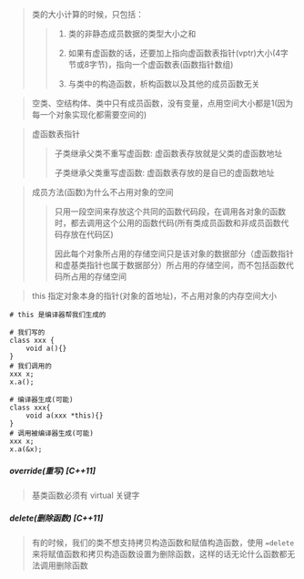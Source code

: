 > 类的大小计算的时候，只包括：
> >
> > 1. 类的非静态成员数据的类型大小之和
> >
> > 2. 如果有虚函数的话，还要加上指向虚函数表指针(vptr)大小(4字节或8字节)，指向一个虚函数表(函数指针数组)
> >
> > 3. 与类中的构造函数，析构函数以及其他的成员函数无关
> >

> 空类、空结构体、类中只有成员函数，没有变量，点用空间大小都是1(因为每一个对象实现化都需要空间的)

> 虚函数表指针
> >
> > 子类继承父类不重写虚函数: 虚函数表存放就是父类的虚函数地址
> >
> > 子类继承父类重写虚函数: 虚函数表存放的是自已的虚函数地址
> >

> 成员方法(函数)为什么不占用对象的空间
> >
> > 只用一段空间来存放这个共同的函数代码段，在调用各对象的函数时，都去调用这个公用的函数代码(所有类成员函数和非成员函数代码存放在代码区)
> >
> > 因此每个对象所占用的存储空间只是该对象的数据部分（虚函数指针和虚基类指针也属于数据部分）所占用的存储空间，而不包括函数代码所占用的存储空间
> >

> this 指定对象本身的指针(对象的首地址)，不占用对象的内存空间大小
```
# this 是编译器帮我们生成的

# 我们写的
class xxx {
    void a(){}
}
# 我们调用的
xxx x;
x.a();

# 编译器生成(可能)
class xxx{
    void a(xxx *this){}
}
# 调用被编译器生成(可能)
xxx x;
x.a(&x);
```

##### override(重写) [C++11]
> 基类函数必须有 virtual 关键字

##### delete(删除函数) [C++11]
> 有的时候，我们的类不想支持拷贝构造函数和赋值构造函数，使用 `=delete` 来将赋值函数和拷贝构造函数设置为删除函数，这样的话无论什么函数都无法调用删除函数